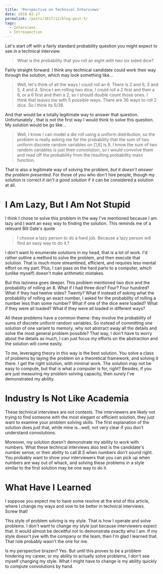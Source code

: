 ```yaml
---
title: 'Perspective on Technical Interviews'
date: 2018-02-27
permalink: /posts/2017/12/blog-post-5/
tags:
  - Interviews
  - Introspection
---
```



Let's start off with a fairly standard probability question you might expect to see in a technical interview.

> What is the probability that you roll an eight with two six sided dice?

Fairly straight forward.  I think any technical candidate could work their way through the solution, which may look something like...

> Well, let's think of all the ways I could roll an 8.  There is 2 and 6, 3 and 5, 4 and 4.  Since I am rolling two dice, I could roll a 2 first and then a 6, or a 6 first and then a 2, so I should double count those ones.  I think that leaves me with 5 possible ways.  There are 36 ways to roll 2 dice.  So I think its 5/36.

And that would be a totally legitimate way to answer that question.  Unfortunately , that is not the first way I would think to solve this question.  My solution would be go like...

> Well, I know I can model a die roll using a uniform distribution, so the problem is really asking me for the probability that the sum of two uniform discrete random variables on [1,6] is 8.  I know the sum of two random variables is just their convolution, so I would convolve them and read off the probability from the resulting probability mass function.

That is also a legitimate way of solving the problem, _but it doesn't answer the problem presented_.  For those of you who don't hire people, though my solution is correct _it isn't a good solution_ if it can be considered a solution at all. 

# I Am Lazy, But I Am Not Stupid
 
I think I chose to solve this problem in the way I've mentioned because I am lazy and I want an easy way to finding the solution.  This reminds me of a relevant Bill Gate's quote

>I choose a lazy person to do a hard job. Because a lazy person will find an easy way to do it.?

I don't want to enumerate solutions in my head, that is a lot of work. I'd rather outline a method to solve the problem, and then execute that solution.  That is much more streamlined, efficient, and requires less mental effort on my part.  Plus, I can pass on the hard parts to a computer, which (unlike myself) doesn't make arithmetic mistakes.  

But this laziness goes deeper.  This problem mentioned two dice and the probability of rolling an 8.  What if I had three dice?  Four? Four hundred?  What if they had twelve sides? Twenty?  What if instead of asking what the probability of rolling an exact number, I asked for the probability of rolling a number less than some number? What if one of the dice were loaded?  What if they were all loaded? What if they were all loaded in different ways?

All these problems have a common theme: they involve the probability of sums of discrete uniform random variables.  So instead of committing one solution of one variant to memory, why not abstract away all the details and solve the most general problem possible?  That way, I don't have to worry about the details as much, I can just focus my efforts on the abstraction and the solution will come easily.

To me, leveraging theory in this way is the best solution.  You solve a class of problems by laying the problem on a theoretical framework, and solving it there.  I get the right solution, with minimal work.  The solution may not be easy to compute, but that is what a computer is for, right?  Besides, if you are just measuring my problem solving capacity, then _surely_ I've demonstrated my ability.


# Industry Is Not Like Academia

These technical interviews are not contests.  The interviewers are likely not trying to find someone with the most elegant or efficient solution, they just want to examine your problem solving skills.  The first explanation of the solution does just that, while mine is...well, not very clear if you don't understand convolutions.

Moreover, my solution doesn't demonstrate my ability to work with numbers. What these technical interviews also test is the candidate's number sense, or their ability to call _B.S_ when numbers don't sound right.  You probably want to show your interviewers that you can pick up when numbers are way out of whack, and solving these problems in a style similar to the first solution may be one way to do it.

# What Have I Learned

I suppose you expect me to have some resolve at the end of this article, where I change my ways and vow to be better in technical interviews.  Screw that!

This style of problem solving is my style.  That is how I operate and solve problems.  I don't want to change my style just because interviewers expect that.  It would almost be deceitful not to demonstrate exactly who I am.  If my style doesn't jive with the company or the team, then I'm glad I learned that.  That role probably wasn't the one for me.

Is my perspective brazen?  Yes.  But until this proves to be a problem hindering my career, or my ability to actually solve problems, I don't see myself changing my style.  What I might have to change is my ability quickly to compute convolutions by hand.

